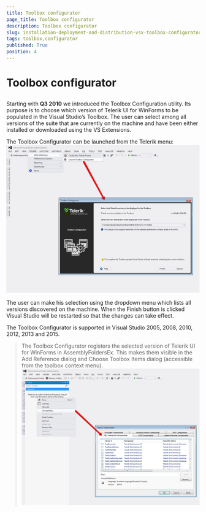 ```yaml
---
title: Toolbox configurator
page_title: Toolbox configurator
description: Toolbox configurator
slug: installation-deployment-and-distribution-vsx-toolbox-configurator
tags: toolbox,configurator
published: True
position: 4
---
```


# Toolbox configurator



## 

Starting with __Q3 2010__ we introduced the Toolbox Configuration utility.
          Its purpose is to choose which version of Telerik UI for WinForms to be populated in the Visual
          Studio’s Toolbox. The user can select among all versions of the suite that are currently on the
          machine and have been either installed or downloaded using the VS Extensions.
        

The Toolbox Configurator can be launched from the Telerik menu:![installation-deployment-and-distribution-vsx-toolbox-configurator 001](images/installation-deployment-and-distribution-vsx-toolbox-configurator001.png)

The user can make his selection using the dropdown menu which lists all versions
          discovered on the machine. When the Finish button is clicked Visual Studio will be
          restarted so that the changes can take effect.
        

The Toolbox Configurator is supported in Visual Studio 2005, 2008, 2010, 2012, 2013 and 2015.

>The Toolbox Configurator registers the selected version of Telerik UI for WinForms in AssemblyFoldersEx. This makes them visible in the Add Reference
            dialog and Choose Toolbox Items dialog (accessible from the toolbox context menu).
          ![installation-deployment-and-distribution-vsx-toolbox-configurator 002](images/installation-deployment-and-distribution-vsx-toolbox-configurator002.png)
